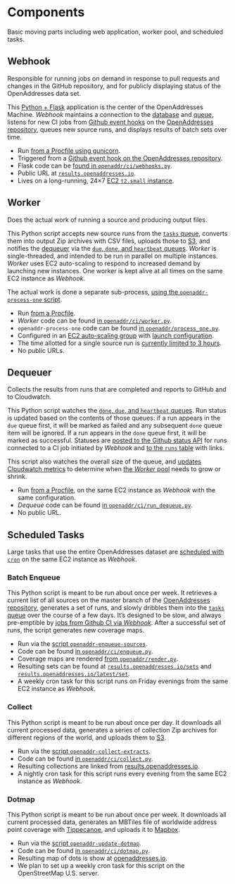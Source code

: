 Components
==========

Basic moving parts including web application, worker pool, and scheduled tasks.

<a name="webhook">Webhook</a>
-------

Responsible for running jobs on demand in response to pull requests and changes in the GitHub repository, and for publicly displaying status of the OpenAddresses data set.

This [Python + Flask](http://flask.pocoo.org) application is the center of the OpenAddresses Machine. _Webhook_ maintains a connection to the [database](persistence.md#db) and [queue](#q), listens for new CI jobs from [Github event hooks](https://developer.github.com/webhooks/#events) on the [OpenAddresses repository](https://github.com/openaddresses/openaddresses), queues new source runs, and displays results of batch sets over time.

* Run [from a Procfile using gunicorn](https://github.com/openaddresses/machine/blob/2.18.0/chef/Procfile-webhook#L1).
* Triggered from a [Github event hook on the OpenAddresses repository](https://github.com/openaddresses/openaddresses/settings/hooks/5060155).
* Flask code can be [found in `openaddr/ci/webhooks.py`](https://github.com/openaddresses/machine/blob/2.18.0/openaddr/ci/webhooks.py).
* Public URL at [`results.openaddresses.io`](http://results.openaddresses.io).
* Lives on a long-running, 24×7 [EC2 `t2.small` instance](https://console.aws.amazon.com/ec2/v2/home?region=us-east-1#Instances:instanceId=i-bdacc315;sort=Name).

<a name="worker">Worker</a>
------

Does the actual work of running a source and producing output files.

This Python script accepts new source runs from the [`tasks` queue](persistence.md#queue), converts them into output Zip archives with CSV files, uploads those to [S3](persistence.md#s3), and notifies the [dequeuer](#dequeuer) via the [`due`, `done`, and `heartbeat` queues](persistence.md#queue). _Worker_ is single-threaded, and intended to be run in parallel on multiple instances. _Worker_ uses EC2 auto-scaling to respond to increased demand by launching new instances. One worker is kept alive at all times on the same EC2 instance as _Webhook_.

The actual work is done a separate sub-process, [using the `openaddr-process-one` script](https://github.com/openaddresses/machine/blob/2.18.0/setup.py#L41).

* Run [from a Procfile](https://github.com/openaddresses/machine/blob/2.18.0/chef/Procfile-worker).
* _Worker_ code can be found [in `openaddr/ci/worker.py`](https://github.com/openaddresses/machine/blob/2.18.0/openaddr/ci/worker.py).
* `openaddr-process-one` code can be found [in `openaddr/process_one.py`](https://github.com/openaddresses/machine/blob/2.18.0/openaddr/process_one.py).
* Configured in an [EC2 auto-scaling group]( https://console.aws.amazon.com/ec2/autoscaling/home?region=us-east-1#AutoScalingGroups:id=CI+Workers+2.x;view=details) with [launch configuration]( https://console.aws.amazon.com/ec2/autoscaling/home?region=us-east-1#LaunchConfigurations:id=CI+Workers+2.x).
* The time allotted for a single source run is [currently limited to 3 hours](https://github.com/openaddresses/machine/blob/2.18.0/openaddr/jobs.py#L29).
* No public URLs.

<a name="dequeue">Dequeuer</a>
--------

Collects the results from runs that are completed and reports to GitHub and to Cloudwatch.

This Python script watches the [`done`, `due`, and `heartbeat` queues](persistence.md#queue). Run status is updated based on the contents of those queues: if a run appears in the `due` queue first, it will be marked as failed and any subsequent `done` queue item will be ignored. If a run appears in the `done` queue first, it will be marked as successful. Statuses are [posted to the Github status API](https://developer.github.com/v3/repos/statuses/) for runs connected to a CI job initiated by _Webhook_ and [to the `runs` table](persistence.md#db) with links.

This script also watches the overall size of the queue, and [updates Cloudwatch metrics](https://console.aws.amazon.com/cloudwatch/home?region=us-east-1#metrics:metricFilter=Pattern%253Dopenaddr.ci) to determine when [the _Worker_ pool](#worker) needs to grow or shrink.

* Run [from a Procfile](https://github.com/openaddresses/machine/blob/2.18.0/chef/Procfile-webhook#L2), on the same EC2 instance as _Webhook_ with the same configuration.
* _Dequeue_ code can be found [in `openaddr/ci/run_dequeue.py`](https://github.com/openaddresses/machine/blob/2.18.0/openaddr/ci/run_dequeue.py).
* No public URL.

Scheduled Tasks
---------------

Large tasks that use the entire OpenAddresses dataset are [scheduled with `cron`](https://help.ubuntu.com/community/CronHowto) on the same EC2 instance as _Webhook_.

### <a name="enqueue">Batch Enqueue</a>

This Python script is meant to be run about once per week. It retrieves a current list of all sources on the master branch of the [OpenAddresses repository](https://github.com/openaddresses/openaddresses), generates a set of runs, and slowly dribbles them into the [`tasks` queue](persistence.md#queue) over the course of a few days. It’s designed to be slow, and always pre-emptible by [jobs from Github CI via _Webhook_](#webhook). After a successful set of runs, the script generates new coverage maps.

* Run via the [script `openaddr-enqueue-sources`](https://github.com/openaddresses/machine/blob/2.18.0/setup.py#L46).
* Code can be found [in `openaddr/ci/enqueue.py`](https://github.com/openaddresses/machine/blob/2.18.0/openaddr/ci/enqueue.py).
* Coverage maps are rendered [from `openaddr/render.py`](https://github.com/openaddresses/machine/blob/2.18.0/openaddr/render.py).
* Resulting sets can be found at [`results.openaddresses.io/sets`](http://results.openaddresses.io/sets/) and [`results.openaddresses.io/latest/set`](http://results.openaddresses.io/latest/set).
* A weekly cron task for this script runs on Friday evenings from the same EC2 instance as _Webhook_.

### <a name="collect">Collect</a>

This Python script is meant to be run about once per day. It downloads all current processed data, generates a series of collection Zip archives for different regions of the world, and uploads them to [S3](persistence.md#s3).

* Run via the [script `openaddr-collect-extracts`](https://github.com/openaddresses/machine/blob/2.18.0/setup.py#L47).
* Code can be found [in `openaddr/ci/collect.py`](https://github.com/openaddresses/machine/blob/2.18.0/openaddr/ci/collect.py).
* Resulting collections are linked from [results.openaddresses.io](http://results.openaddresses.io).
* A nightly cron task for this script runs every evening from the same EC2 instance as _Webhook_.

### <a name="dotmap">Dotmap</a>

This Python script is meant to be run about once per week. It downloads all current processed data, generates an MBTiles file of worldwide address point coverage with [Tippecanoe](https://github.com/mapbox/tippecanoe), and uploads it to [Mapbox](persistence.md#mapbox).

* Run via the [script `openaddr-update-dotmap`](https://github.com/openaddresses/machine/blob/2.18.0/setup.py#L48).
* Code can be found [in `openaddr/ci/dotmap.py`](https://github.com/openaddresses/machine/blob/2.18.0/openaddr/dotmap.py).
* Resulting map of dots is show at [openaddresses.io](http://openaddresses.io).
* We plan to set up a weekly cron task for this script on the OpenStreetMap U.S. server.
